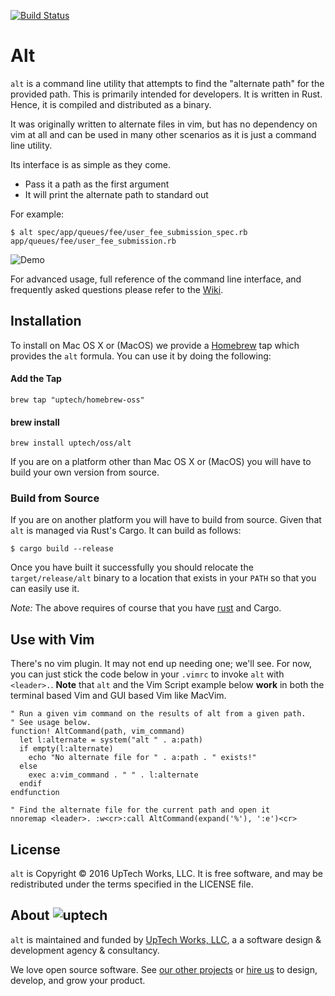 [![Build Status](https://travis-ci.org/uptech/alt.svg?branch=master)](https://travis-ci.org/uptech/alt)

# Alt

`alt` is a command line utility that attempts to find the "alternate path" for
the provided path. This is primarily intended for developers. It is written in
Rust. Hence, it is compiled and distributed as a binary.

It was originally written to alternate files in vim, but has no dependency on
vim at all and can be used in many other scenarios as it is just a command line
utility.

Its interface is as simple as they come.

* Pass it a path as the first argument
* It will print the alternate path to standard out

For example:

```text
$ alt spec/app/queues/fee/user_fee_submission_spec.rb
app/queues/fee/user_fee_submission.rb
```

![Demo](https://raw.github.com/cyphactor/alt/master/resources/demo.gif)

For advanced usage, full reference of the command line interface, and frequently
asked questions please refer to the [Wiki](https://github.com/cyphactor/alt/wiki).

## Installation

To install on Mac OS X or (MacOS) we provide a [Homebrew](http://brew.sh) tap
which provides the `alt` formula. You can use it by doing the following:

#### Add the Tap

```
brew tap "uptech/homebrew-oss"
```

#### brew install

```
brew install uptech/oss/alt
```

If you are on a platform other than Mac OS X or (MacOS) you will have to build
your own version from source.

### Build from Source

If you are on another platform you will have to build from source. Given
that `alt` is managed via Rust's Cargo. It can build as follows:

```
$ cargo build --release
```

Once you have built it successfully you should relocate the
`target/release/alt` binary to a location that exists in your `PATH` so
that you can easily use it.

*Note:* The above requires of course that you have [rust](http://rust-lang.org)
and Cargo.

## Use with Vim

There's no vim plugin. It may not end up needing one; we'll see. For now, you
can just stick the code below in your `.vimrc` to invoke `alt` with `<leader>.`.
**Note** that `alt` and the Vim Script example below **work** in both the
terminal based Vim and GUI based Vim like MacVim.

```vimscript
" Run a given vim command on the results of alt from a given path.
" See usage below.
function! AltCommand(path, vim_command)
  let l:alternate = system("alt " . a:path)
  if empty(l:alternate)
    echo "No alternate file for " . a:path . " exists!"
  else
    exec a:vim_command . " " . l:alternate
  endif
endfunction

" Find the alternate file for the current path and open it
nnoremap <leader>. :w<cr>:call AltCommand(expand('%'), ':e')<cr>
```

## License

`alt` is Copyright © 2016 UpTech Works, LLC. It is free software, and
may be redistributed under the terms specified in the LICENSE file.

## About ![uptech](http://upte.ch/img/logo.png)

`alt` is maintained and funded by [UpTech Works, LLC][uptech], a a
software design & development agency & consultancy.

We love open source software. See [our other projects][community] or
[hire us][hire] to design, develop, and grow your product.

[community]: https://github.com/uptech
[hire]: http://upte.ch
[uptech]: http://upte.ch

